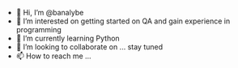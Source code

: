 - 👋 Hi, I’m @banalybe
- 👀 I’m interested on getting started on QA and gain experience in programming
- 🌱 I’m currently learning Python
- 💞️ I’m looking to collaborate on ... stay tuned
- 📫 How to reach me ...

<!---
banalybe/banalybe is a ✨ special ✨ repository because its `README.md` (this file) appears on your GitHub profile.
You can click the Preview link to take a look at your changes.
--->
